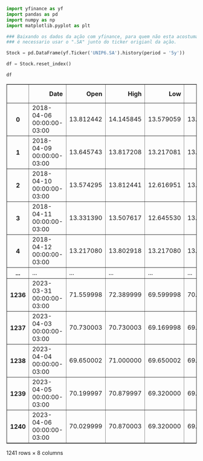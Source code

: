 ```python
import yfinance as yf
import pandas as pd
import numpy as np
import matplotlib.pyplot as plt
```


```python
### Baixando os dados da ação com yfinance, para quem não esta acostumando com ele 
### é necessario usar o ".SA" junto do ticker origianl da ação.

Stock = pd.DataFrame(yf.Ticker('UNIP6.SA').history(period = '5y'))
```


```python
df = Stock.reset_index()
```


```python
df
```





  <div id="df-1968935e-c5e1-4de3-b2ce-9b0b183d6038">
    <div class="colab-df-container">
      <div>

<table border="1" class="dataframe">
  <thead>
    <tr style="text-align: right;">
      <th></th>
      <th>Date</th>
      <th>Open</th>
      <th>High</th>
      <th>Low</th>
      <th>Close</th>
      <th>Volume</th>
      <th>Dividends</th>
      <th>Stock Splits</th>
    </tr>
  </thead>
  <tbody>
    <tr>
      <th>0</th>
      <td>2018-04-06 00:00:00-03:00</td>
      <td>13.812442</td>
      <td>14.145845</td>
      <td>13.579059</td>
      <td>13.579059</td>
      <td>90580</td>
      <td>0.0</td>
      <td>0.0</td>
    </tr>
    <tr>
      <th>1</th>
      <td>2018-04-09 00:00:00-03:00</td>
      <td>13.645743</td>
      <td>13.817208</td>
      <td>13.217081</td>
      <td>13.426649</td>
      <td>93660</td>
      <td>0.0</td>
      <td>0.0</td>
    </tr>
    <tr>
      <th>2</th>
      <td>2018-04-10 00:00:00-03:00</td>
      <td>13.574295</td>
      <td>13.812441</td>
      <td>12.616951</td>
      <td>13.436172</td>
      <td>171220</td>
      <td>0.0</td>
      <td>0.0</td>
    </tr>
    <tr>
      <th>3</th>
      <td>2018-04-11 00:00:00-03:00</td>
      <td>13.331390</td>
      <td>13.507617</td>
      <td>12.645530</td>
      <td>13.183739</td>
      <td>115640</td>
      <td>0.0</td>
      <td>0.0</td>
    </tr>
    <tr>
      <th>4</th>
      <td>2018-04-12 00:00:00-03:00</td>
      <td>13.217080</td>
      <td>13.802918</td>
      <td>13.217080</td>
      <td>13.417122</td>
      <td>87780</td>
      <td>0.0</td>
      <td>0.0</td>
    </tr>
    <tr>
      <th>...</th>
      <td>...</td>
      <td>...</td>
      <td>...</td>
      <td>...</td>
      <td>...</td>
      <td>...</td>
      <td>...</td>
      <td>...</td>
    </tr>
    <tr>
      <th>1236</th>
      <td>2023-03-31 00:00:00-03:00</td>
      <td>71.559998</td>
      <td>72.389999</td>
      <td>69.599998</td>
      <td>70.050003</td>
      <td>406100</td>
      <td>0.0</td>
      <td>0.0</td>
    </tr>
    <tr>
      <th>1237</th>
      <td>2023-04-03 00:00:00-03:00</td>
      <td>70.730003</td>
      <td>70.730003</td>
      <td>69.169998</td>
      <td>69.250000</td>
      <td>221700</td>
      <td>0.0</td>
      <td>0.0</td>
    </tr>
    <tr>
      <th>1238</th>
      <td>2023-04-04 00:00:00-03:00</td>
      <td>69.650002</td>
      <td>71.000000</td>
      <td>69.650002</td>
      <td>69.970001</td>
      <td>200900</td>
      <td>0.0</td>
      <td>0.0</td>
    </tr>
    <tr>
      <th>1239</th>
      <td>2023-04-05 00:00:00-03:00</td>
      <td>70.199997</td>
      <td>70.879997</td>
      <td>69.320000</td>
      <td>69.930000</td>
      <td>157500</td>
      <td>0.0</td>
      <td>0.0</td>
    </tr>
    <tr>
      <th>1240</th>
      <td>2023-04-06 00:00:00-03:00</td>
      <td>70.029999</td>
      <td>70.870003</td>
      <td>69.320000</td>
      <td>69.449997</td>
      <td>243500</td>
      <td>0.0</td>
      <td>0.0</td>
    </tr>
  </tbody>
</table>
<p>1241 rows × 8 columns</p>
</div>
      <button class="colab-df-convert" onclick="convertToInteractive('df-1968935e-c5e1-4de3-b2ce-9b0b183d6038')"
              title="Convert this dataframe to an interactive table."
              style="display:none;">







```python
#Importando as libraries
from keras.models import Sequential
from keras.layers import Dense, Dropout
from sklearn.preprocessing import MinMaxScaler
```


```python
#Criando o Dataframe
data = df.sort_index(ascending=True, axis=0)
new_data = pd.DataFrame(index=range(0,len(df)),columns=['Date', 'Close'])
for i in range(0,len(data)):
    new_data['Date'][i] = data['Date'][i]
    
    new_data['Close'][i] = data['Close'][i]
```


```python
#Colocando data como índice
new_data.index = new_data.Date
new_data.drop('Date', axis=1, inplace=True)
```


```python
#Criando o train e o test set
dataset = new_data.values


train = dataset[0:1100,:]
valid = dataset[1100:,:]
```


```python
train
```





  <div id="df-45cbcd06-400c-4640-a386-9fab2a221d0c">
    <div class="colab-df-container">

<table border="1" class="dataframe">
  <thead>
    <tr style="text-align: right;">
      <th></th>
      <th>Close</th>
    </tr>
    <tr>
      <th>Date</th>
      <th></th>
    </tr>
  </thead>
  <tbody>
    <tr>
      <th>2018-04-05 00:00:00-03:00</th>
      <td>13.793394</td>
    </tr>
    <tr>
      <th>2018-04-06 00:00:00-03:00</th>
      <td>13.579059</td>
    </tr>
    <tr>
      <th>2018-04-09 00:00:00-03:00</th>
      <td>13.426649</td>
    </tr>
    <tr>
      <th>2018-04-10 00:00:00-03:00</th>
      <td>13.43617</td>
    </tr>
    <tr>
      <th>2018-04-11 00:00:00-03:00</th>
      <td>13.183738</td>
    </tr>
    <tr>
      <th>...</th>
      <td>...</td>
    </tr>
    <tr>
      <th>2022-09-05 00:00:00-03:00</th>
      <td>95.246101</td>
    </tr>
    <tr>
      <th>2022-09-06 00:00:00-03:00</th>
      <td>94.253265</td>
    </tr>
    <tr>
      <th>2022-09-08 00:00:00-03:00</th>
      <td>94.873787</td>
    </tr>
    <tr>
      <th>2022-09-09 00:00:00-03:00</th>
      <td>96.038467</td>
    </tr>
    <tr>
      <th>2022-09-12 00:00:00-03:00</th>
      <td>94.167343</td>
    </tr>
  </tbody>
</table>
<p>1100 rows × 1 columns</p>
</div>
      <button class="colab-df-convert" onclick="convertToInteractive('df-45cbcd06-400c-4640-a386-9fab2a221d0c')"
              title="Convert this dataframe to an interactive table."
              style="display:none;">






```python
scaler = MinMaxScaler(feature_range=(0, 1))
scaled_data = scaler.fit_transform(dataset)
```


```python
x_train, y_train = [], []
for i in range(90,len(train)):
    x_train.append(scaled_data[i-90:i,0])
    y_train.append(scaled_data[i,0])
x_train, y_train = np.array(x_train), np.array(y_train)


x_train = np.reshape(x_train, (x_train.shape[0],x_train.shape[1],1))

```


```python
# Criando a arquitetura da rede neural:
modelo = Sequential()
modelo.add(Dense(units=6, activation="relu", input_dim=x_train.shape[1]))
modelo.add(Dense(units=1, activation="linear")) #neuronio de saida
```


```python
modelo.compile(loss="mse", optimizer="adam", metrics=["mae"])
resultado = modelo.fit(x_train, y_train, epochs=200, batch_size=32, verbose=2 )
```

    Epoch 1/200
    32/32 - 5s - loss: 0.0510 - mae: 0.1482 - 5s/epoch - 155ms/step
    Epoch 2/200
    32/32 - 0s - loss: 0.0090 - mae: 0.0726 - 75ms/epoch - 2ms/step
    Epoch 3/200
    32/32 - 0s - loss: 0.0077 - mae: 0.0674 - 72ms/epoch - 2ms/step
    Epoch 4/200
    32/32 - 0s - loss: 0.0067 - mae: 0.0632 - 70ms/epoch - 2ms/step
    Epoch 5/200
    32/32 - 0s - loss: 0.0058 - mae: 0.0578 - 74ms/epoch - 2ms/step
    Epoch 6/200
    32/32 - 0s - loss: 0.0050 - mae: 0.0541 - 74ms/epoch - 2ms/step
    Epoch 7/200
    32/32 - 0s - loss: 0.0042 - mae: 0.0494 - 73ms/epoch - 2ms/step
    Epoch 8/200
    32/32 - 0s - loss: 0.0037 - mae: 0.0457 - 72ms/epoch - 2ms/step
    Epoch 9/200
    32/32 - 0s - loss: 0.0031 - mae: 0.0424 - 82ms/epoch - 3ms/step
    Epoch 10/200
    32/32 - 0s - loss: 0.0027 - mae: 0.0393 - 73ms/epoch - 2ms/step
    Epoch 11/200
    32/32 - 0s - loss: 0.0023 - mae: 0.0363 - 69ms/epoch - 2ms/step
    Epoch 12/200
    32/32 - 0s - loss: 0.0020 - mae: 0.0338 - 74ms/epoch - 2ms/step
    Epoch 13/200
    32/32 - 0s - loss: 0.0018 - mae: 0.0316 - 72ms/epoch - 2ms/step
    Epoch 14/200
    32/32 - 0s - loss: 0.0016 - mae: 0.0303 - 73ms/epoch - 2ms/step
    Epoch 15/200
    32/32 - 0s - loss: 0.0015 - mae: 0.0287 - 74ms/epoch - 2ms/step
    Epoch 16/200
    32/32 - 0s - loss: 0.0013 - mae: 0.0269 - 74ms/epoch - 2ms/step
    Epoch 17/200
    32/32 - 0s - loss: 0.0012 - mae: 0.0259 - 72ms/epoch - 2ms/step
    Epoch 18/200
    32/32 - 0s - loss: 0.0012 - mae: 0.0254 - 71ms/epoch - 2ms/step
    Epoch 19/200
    32/32 - 0s - loss: 0.0011 - mae: 0.0246 - 78ms/epoch - 2ms/step
    Epoch 20/200
    32/32 - 0s - loss: 0.0010 - mae: 0.0238 - 74ms/epoch - 2ms/step
    Epoch 21/200
    32/32 - 0s - loss: 0.0011 - mae: 0.0236 - 76ms/epoch - 2ms/step
    Epoch 22/200
    32/32 - 0s - loss: 9.7949e-04 - mae: 0.0229 - 81ms/epoch - 3ms/step
    Epoch 23/200
    32/32 - 0s - loss: 9.5524e-04 - mae: 0.0223 - 72ms/epoch - 2ms/step
    Epoch 24/200
    32/32 - 0s - loss: 9.5312e-04 - mae: 0.0223 - 81ms/epoch - 3ms/step
    Epoch 25/200
    32/32 - 0s - loss: 9.1994e-04 - mae: 0.0220 - 74ms/epoch - 2ms/step
    Epoch 26/200
    32/32 - 0s - loss: 9.0176e-04 - mae: 0.0218 - 83ms/epoch - 3ms/step
    Epoch 27/200
    32/32 - 0s - loss: 8.8111e-04 - mae: 0.0214 - 77ms/epoch - 2ms/step
    Epoch 28/200
    32/32 - 0s - loss: 8.5502e-04 - mae: 0.0212 - 72ms/epoch - 2ms/step
    Epoch 29/200
    32/32 - 0s - loss: 8.5395e-04 - mae: 0.0211 - 73ms/epoch - 2ms/step
    Epoch 30/200
    32/32 - 0s - loss: 8.2744e-04 - mae: 0.0207 - 73ms/epoch - 2ms/step
    Epoch 31/200
    32/32 - 0s - loss: 8.2414e-04 - mae: 0.0208 - 75ms/epoch - 2ms/step
    Epoch 32/200
    32/32 - 0s - loss: 8.1951e-04 - mae: 0.0208 - 79ms/epoch - 2ms/step
    Epoch 33/200
    32/32 - 0s - loss: 8.0185e-04 - mae: 0.0204 - 75ms/epoch - 2ms/step
    Epoch 34/200
    32/32 - 0s - loss: 7.6558e-04 - mae: 0.0200 - 70ms/epoch - 2ms/step
    Epoch 35/200
    32/32 - 0s - loss: 7.7159e-04 - mae: 0.0201 - 78ms/epoch - 2ms/step
    Epoch 36/200
    32/32 - 0s - loss: 7.7171e-04 - mae: 0.0200 - 70ms/epoch - 2ms/step
    Epoch 37/200
    32/32 - 0s - loss: 7.4173e-04 - mae: 0.0196 - 71ms/epoch - 2ms/step
    Epoch 38/200
    32/32 - 0s - loss: 7.2582e-04 - mae: 0.0193 - 69ms/epoch - 2ms/step
    Epoch 39/200
    32/32 - 0s - loss: 6.9777e-04 - mae: 0.0189 - 69ms/epoch - 2ms/step
    Epoch 40/200
    32/32 - 0s - loss: 7.3577e-04 - mae: 0.0193 - 73ms/epoch - 2ms/step
    Epoch 41/200
    32/32 - 0s - loss: 7.0137e-04 - mae: 0.0189 - 69ms/epoch - 2ms/step
    Epoch 42/200
    32/32 - 0s - loss: 7.0354e-04 - mae: 0.0189 - 70ms/epoch - 2ms/step
    Epoch 43/200
    32/32 - 0s - loss: 6.9409e-04 - mae: 0.0187 - 71ms/epoch - 2ms/step
    Epoch 44/200
    32/32 - 0s - loss: 6.5812e-04 - mae: 0.0183 - 73ms/epoch - 2ms/step
    Epoch 45/200
    32/32 - 0s - loss: 6.4539e-04 - mae: 0.0181 - 71ms/epoch - 2ms/step
    Epoch 46/200
    32/32 - 0s - loss: 6.3707e-04 - mae: 0.0181 - 75ms/epoch - 2ms/step
    Epoch 47/200
    32/32 - 0s - loss: 6.1640e-04 - mae: 0.0177 - 71ms/epoch - 2ms/step
    Epoch 48/200
    32/32 - 0s - loss: 6.3426e-04 - mae: 0.0179 - 79ms/epoch - 2ms/step
    Epoch 49/200
    32/32 - 0s - loss: 6.2877e-04 - mae: 0.0179 - 75ms/epoch - 2ms/step
    Epoch 50/200
    32/32 - 0s - loss: 5.8969e-04 - mae: 0.0173 - 75ms/epoch - 2ms/step
    Epoch 51/200
    32/32 - 0s - loss: 5.7311e-04 - mae: 0.0171 - 82ms/epoch - 3ms/step
    Epoch 52/200
    32/32 - 0s - loss: 5.6173e-04 - mae: 0.0170 - 82ms/epoch - 3ms/step
    Epoch 53/200
    32/32 - 0s - loss: 5.8723e-04 - mae: 0.0173 - 77ms/epoch - 2ms/step
    Epoch 54/200
    32/32 - 0s - loss: 5.5911e-04 - mae: 0.0169 - 72ms/epoch - 2ms/step
    Epoch 55/200
    32/32 - 0s - loss: 5.6129e-04 - mae: 0.0169 - 72ms/epoch - 2ms/step
    Epoch 56/200
    32/32 - 0s - loss: 5.4532e-04 - mae: 0.0167 - 70ms/epoch - 2ms/step
    Epoch 57/200
    32/32 - 0s - loss: 5.8016e-04 - mae: 0.0171 - 73ms/epoch - 2ms/step
    Epoch 58/200
    32/32 - 0s - loss: 5.4892e-04 - mae: 0.0165 - 73ms/epoch - 2ms/step
    Epoch 59/200
    32/32 - 0s - loss: 5.3085e-04 - mae: 0.0165 - 77ms/epoch - 2ms/step
    Epoch 60/200
    32/32 - 0s - loss: 5.4143e-04 - mae: 0.0163 - 73ms/epoch - 2ms/step
    Epoch 61/200
    32/32 - 0s - loss: 5.3199e-04 - mae: 0.0164 - 83ms/epoch - 3ms/step
    Epoch 62/200
    32/32 - 0s - loss: 5.0193e-04 - mae: 0.0160 - 74ms/epoch - 2ms/step
    Epoch 63/200
    32/32 - 0s - loss: 5.6915e-04 - mae: 0.0170 - 73ms/epoch - 2ms/step
    Epoch 64/200
    32/32 - 0s - loss: 5.8495e-04 - mae: 0.0168 - 80ms/epoch - 2ms/step
    Epoch 65/200
    32/32 - 0s - loss: 4.8947e-04 - mae: 0.0158 - 76ms/epoch - 2ms/step
    Epoch 66/200
    32/32 - 0s - loss: 4.7924e-04 - mae: 0.0155 - 74ms/epoch - 2ms/step
    Epoch 67/200
    32/32 - 0s - loss: 4.8316e-04 - mae: 0.0155 - 72ms/epoch - 2ms/step
    Epoch 68/200
    32/32 - 0s - loss: 4.9431e-04 - mae: 0.0156 - 71ms/epoch - 2ms/step
    Epoch 69/200
    32/32 - 0s - loss: 5.2266e-04 - mae: 0.0161 - 71ms/epoch - 2ms/step
    Epoch 70/200
    32/32 - 0s - loss: 4.8642e-04 - mae: 0.0156 - 77ms/epoch - 2ms/step
    Epoch 71/200
    32/32 - 0s - loss: 4.6464e-04 - mae: 0.0152 - 74ms/epoch - 2ms/step
    Epoch 72/200
    32/32 - 0s - loss: 4.6324e-04 - mae: 0.0152 - 93ms/epoch - 3ms/step
    Epoch 73/200
    32/32 - 0s - loss: 4.4600e-04 - mae: 0.0150 - 91ms/epoch - 3ms/step
    Epoch 74/200
    32/32 - 0s - loss: 4.6823e-04 - mae: 0.0152 - 74ms/epoch - 2ms/step
    Epoch 75/200
    32/32 - 0s - loss: 4.4382e-04 - mae: 0.0149 - 125ms/epoch - 4ms/step
    Epoch 76/200
    32/32 - 0s - loss: 4.5373e-04 - mae: 0.0151 - 118ms/epoch - 4ms/step
    Epoch 77/200
    32/32 - 0s - loss: 4.4012e-04 - mae: 0.0148 - 129ms/epoch - 4ms/step
    Epoch 78/200
    32/32 - 0s - loss: 4.6277e-04 - mae: 0.0152 - 110ms/epoch - 3ms/step
    Epoch 79/200
    32/32 - 0s - loss: 4.5105e-04 - mae: 0.0149 - 106ms/epoch - 3ms/step
    Epoch 80/200
    32/32 - 0s - loss: 4.5840e-04 - mae: 0.0150 - 109ms/epoch - 3ms/step
    Epoch 81/200
    32/32 - 0s - loss: 4.2489e-04 - mae: 0.0144 - 104ms/epoch - 3ms/step
    Epoch 82/200
    32/32 - 0s - loss: 4.4909e-04 - mae: 0.0151 - 107ms/epoch - 3ms/step
    Epoch 83/200
    32/32 - 0s - loss: 4.7092e-04 - mae: 0.0151 - 113ms/epoch - 4ms/step
    Epoch 84/200
    32/32 - 0s - loss: 4.3820e-04 - mae: 0.0146 - 106ms/epoch - 3ms/step
    Epoch 85/200
    32/32 - 0s - loss: 4.1779e-04 - mae: 0.0141 - 110ms/epoch - 3ms/step
    Epoch 86/200
    32/32 - 0s - loss: 4.4816e-04 - mae: 0.0148 - 97ms/epoch - 3ms/step
    Epoch 87/200
    32/32 - 0s - loss: 4.9621e-04 - mae: 0.0152 - 104ms/epoch - 3ms/step
    Epoch 88/200
    32/32 - 0s - loss: 4.9857e-04 - mae: 0.0154 - 102ms/epoch - 3ms/step
    Epoch 89/200
    32/32 - 0s - loss: 3.9763e-04 - mae: 0.0140 - 112ms/epoch - 4ms/step
    Epoch 90/200
    32/32 - 0s - loss: 4.0367e-04 - mae: 0.0141 - 111ms/epoch - 3ms/step
    Epoch 91/200
    32/32 - 0s - loss: 4.0055e-04 - mae: 0.0140 - 117ms/epoch - 4ms/step
    Epoch 92/200
    32/32 - 0s - loss: 4.0395e-04 - mae: 0.0140 - 113ms/epoch - 4ms/step
    Epoch 93/200
    32/32 - 0s - loss: 4.5411e-04 - mae: 0.0150 - 101ms/epoch - 3ms/step
    Epoch 94/200
    32/32 - 0s - loss: 4.9099e-04 - mae: 0.0152 - 75ms/epoch - 2ms/step
    Epoch 95/200
    32/32 - 0s - loss: 4.1149e-04 - mae: 0.0141 - 72ms/epoch - 2ms/step
    Epoch 96/200
    32/32 - 0s - loss: 4.2530e-04 - mae: 0.0144 - 72ms/epoch - 2ms/step
    Epoch 97/200
    32/32 - 0s - loss: 4.1686e-04 - mae: 0.0143 - 73ms/epoch - 2ms/step
    Epoch 98/200
    32/32 - 0s - loss: 4.1313e-04 - mae: 0.0142 - 72ms/epoch - 2ms/step
    Epoch 99/200
    32/32 - 0s - loss: 4.1895e-04 - mae: 0.0144 - 74ms/epoch - 2ms/step
    Epoch 100/200
    32/32 - 0s - loss: 3.8473e-04 - mae: 0.0136 - 72ms/epoch - 2ms/step
    Epoch 101/200
    32/32 - 0s - loss: 3.8215e-04 - mae: 0.0136 - 72ms/epoch - 2ms/step
    Epoch 102/200
    32/32 - 0s - loss: 4.1094e-04 - mae: 0.0141 - 73ms/epoch - 2ms/step
    Epoch 103/200
    32/32 - 0s - loss: 3.7519e-04 - mae: 0.0134 - 81ms/epoch - 3ms/step
    Epoch 104/200
    32/32 - 0s - loss: 3.9728e-04 - mae: 0.0138 - 80ms/epoch - 2ms/step
    Epoch 105/200
    32/32 - 0s - loss: 3.7046e-04 - mae: 0.0134 - 72ms/epoch - 2ms/step
    Epoch 106/200
    32/32 - 0s - loss: 3.9137e-04 - mae: 0.0137 - 72ms/epoch - 2ms/step
    Epoch 107/200
    32/32 - 0s - loss: 4.2256e-04 - mae: 0.0141 - 73ms/epoch - 2ms/step
    Epoch 108/200
    32/32 - 0s - loss: 3.7241e-04 - mae: 0.0133 - 72ms/epoch - 2ms/step
    Epoch 109/200
    32/32 - 0s - loss: 3.5831e-04 - mae: 0.0132 - 73ms/epoch - 2ms/step
    Epoch 110/200
    32/32 - 0s - loss: 3.6610e-04 - mae: 0.0134 - 80ms/epoch - 2ms/step
    Epoch 111/200
    32/32 - 0s - loss: 3.6970e-04 - mae: 0.0133 - 76ms/epoch - 2ms/step
    Epoch 112/200
    32/32 - 0s - loss: 3.8614e-04 - mae: 0.0137 - 74ms/epoch - 2ms/step
    Epoch 113/200
    32/32 - 0s - loss: 3.7456e-04 - mae: 0.0132 - 73ms/epoch - 2ms/step
    Epoch 114/200
    32/32 - 0s - loss: 4.3653e-04 - mae: 0.0143 - 95ms/epoch - 3ms/step
    Epoch 115/200
    32/32 - 0s - loss: 3.7622e-04 - mae: 0.0132 - 73ms/epoch - 2ms/step
    Epoch 116/200
    32/32 - 0s - loss: 3.4178e-04 - mae: 0.0128 - 76ms/epoch - 2ms/step
    Epoch 117/200
    32/32 - 0s - loss: 3.7068e-04 - mae: 0.0133 - 73ms/epoch - 2ms/step
    Epoch 118/200
    32/32 - 0s - loss: 3.5657e-04 - mae: 0.0131 - 76ms/epoch - 2ms/step
    Epoch 119/200
    32/32 - 0s - loss: 3.8231e-04 - mae: 0.0134 - 72ms/epoch - 2ms/step
    Epoch 120/200
    32/32 - 0s - loss: 4.1307e-04 - mae: 0.0139 - 72ms/epoch - 2ms/step
    Epoch 121/200
    32/32 - 0s - loss: 3.6397e-04 - mae: 0.0132 - 75ms/epoch - 2ms/step
    Epoch 122/200
    32/32 - 0s - loss: 3.7095e-04 - mae: 0.0133 - 75ms/epoch - 2ms/step
    Epoch 123/200
    32/32 - 0s - loss: 3.3074e-04 - mae: 0.0126 - 75ms/epoch - 2ms/step
    Epoch 124/200
    32/32 - 0s - loss: 3.3486e-04 - mae: 0.0126 - 75ms/epoch - 2ms/step
    Epoch 125/200
    32/32 - 0s - loss: 3.5071e-04 - mae: 0.0129 - 74ms/epoch - 2ms/step
    Epoch 126/200
    32/32 - 0s - loss: 3.4352e-04 - mae: 0.0129 - 71ms/epoch - 2ms/step
    Epoch 127/200
    32/32 - 0s - loss: 3.4822e-04 - mae: 0.0129 - 74ms/epoch - 2ms/step
    Epoch 128/200
    32/32 - 0s - loss: 3.4543e-04 - mae: 0.0128 - 74ms/epoch - 2ms/step
    Epoch 129/200
    32/32 - 0s - loss: 3.5017e-04 - mae: 0.0130 - 79ms/epoch - 2ms/step
    Epoch 130/200
    32/32 - 0s - loss: 3.4213e-04 - mae: 0.0126 - 70ms/epoch - 2ms/step
    Epoch 131/200
    32/32 - 0s - loss: 3.4565e-04 - mae: 0.0128 - 71ms/epoch - 2ms/step
    Epoch 132/200
    32/32 - 0s - loss: 3.5055e-04 - mae: 0.0129 - 74ms/epoch - 2ms/step
    Epoch 133/200
    32/32 - 0s - loss: 3.4128e-04 - mae: 0.0127 - 77ms/epoch - 2ms/step
    Epoch 134/200
    32/32 - 0s - loss: 3.2988e-04 - mae: 0.0125 - 71ms/epoch - 2ms/step
    Epoch 135/200
    32/32 - 0s - loss: 3.4781e-04 - mae: 0.0128 - 71ms/epoch - 2ms/step
    Epoch 136/200
    32/32 - 0s - loss: 3.5148e-04 - mae: 0.0129 - 72ms/epoch - 2ms/step
    Epoch 137/200
    32/32 - 0s - loss: 3.7935e-04 - mae: 0.0134 - 74ms/epoch - 2ms/step
    Epoch 138/200
    32/32 - 0s - loss: 3.5380e-04 - mae: 0.0130 - 71ms/epoch - 2ms/step
    Epoch 139/200
    32/32 - 0s - loss: 3.2781e-04 - mae: 0.0124 - 71ms/epoch - 2ms/step
    Epoch 140/200
    32/32 - 0s - loss: 3.4731e-04 - mae: 0.0128 - 73ms/epoch - 2ms/step
    Epoch 141/200
    32/32 - 0s - loss: 3.1840e-04 - mae: 0.0123 - 71ms/epoch - 2ms/step
    Epoch 142/200
    32/32 - 0s - loss: 3.6502e-04 - mae: 0.0129 - 82ms/epoch - 3ms/step
    Epoch 143/200
    32/32 - 0s - loss: 3.9574e-04 - mae: 0.0135 - 73ms/epoch - 2ms/step
    Epoch 144/200
    32/32 - 0s - loss: 4.0407e-04 - mae: 0.0138 - 74ms/epoch - 2ms/step
    Epoch 145/200
    32/32 - 0s - loss: 3.1167e-04 - mae: 0.0122 - 72ms/epoch - 2ms/step
    Epoch 146/200
    32/32 - 0s - loss: 3.4077e-04 - mae: 0.0125 - 72ms/epoch - 2ms/step
    Epoch 147/200
    32/32 - 0s - loss: 3.0638e-04 - mae: 0.0121 - 73ms/epoch - 2ms/step
    Epoch 148/200
    32/32 - 0s - loss: 3.2214e-04 - mae: 0.0123 - 74ms/epoch - 2ms/step
    Epoch 149/200
    32/32 - 0s - loss: 3.0699e-04 - mae: 0.0121 - 84ms/epoch - 3ms/step
    Epoch 150/200
    32/32 - 0s - loss: 3.1154e-04 - mae: 0.0120 - 77ms/epoch - 2ms/step
    Epoch 151/200
    32/32 - 0s - loss: 3.0692e-04 - mae: 0.0120 - 79ms/epoch - 2ms/step
    Epoch 152/200
    32/32 - 0s - loss: 3.0605e-04 - mae: 0.0120 - 79ms/epoch - 2ms/step
    Epoch 153/200
    32/32 - 0s - loss: 3.6949e-04 - mae: 0.0133 - 77ms/epoch - 2ms/step
    Epoch 154/200
    32/32 - 0s - loss: 2.9824e-04 - mae: 0.0118 - 84ms/epoch - 3ms/step
    Epoch 155/200
    32/32 - 0s - loss: 3.0567e-04 - mae: 0.0120 - 80ms/epoch - 2ms/step
    Epoch 156/200
    32/32 - 0s - loss: 3.4803e-04 - mae: 0.0127 - 71ms/epoch - 2ms/step
    Epoch 157/200
    32/32 - 0s - loss: 3.3916e-04 - mae: 0.0123 - 72ms/epoch - 2ms/step
    Epoch 158/200
    32/32 - 0s - loss: 3.1384e-04 - mae: 0.0119 - 73ms/epoch - 2ms/step
    Epoch 159/200
    32/32 - 0s - loss: 3.0996e-04 - mae: 0.0120 - 75ms/epoch - 2ms/step
    Epoch 160/200
    32/32 - 0s - loss: 3.0811e-04 - mae: 0.0120 - 77ms/epoch - 2ms/step
    Epoch 161/200
    32/32 - 0s - loss: 3.3993e-04 - mae: 0.0126 - 81ms/epoch - 3ms/step
    Epoch 162/200
    32/32 - 0s - loss: 3.8267e-04 - mae: 0.0132 - 72ms/epoch - 2ms/step
    Epoch 163/200
    32/32 - 0s - loss: 3.3970e-04 - mae: 0.0124 - 71ms/epoch - 2ms/step
    Epoch 164/200
    32/32 - 0s - loss: 3.0189e-04 - mae: 0.0119 - 73ms/epoch - 2ms/step
    Epoch 165/200
    32/32 - 0s - loss: 2.9950e-04 - mae: 0.0118 - 75ms/epoch - 2ms/step
    Epoch 166/200
    32/32 - 0s - loss: 2.8719e-04 - mae: 0.0116 - 73ms/epoch - 2ms/step
    Epoch 167/200
    32/32 - 0s - loss: 2.9255e-04 - mae: 0.0118 - 85ms/epoch - 3ms/step
    Epoch 168/200
    32/32 - 0s - loss: 2.9890e-04 - mae: 0.0118 - 71ms/epoch - 2ms/step
    Epoch 169/200
    32/32 - 0s - loss: 3.1602e-04 - mae: 0.0120 - 73ms/epoch - 2ms/step
    Epoch 170/200
    32/32 - 0s - loss: 3.0281e-04 - mae: 0.0119 - 71ms/epoch - 2ms/step
    Epoch 171/200
    32/32 - 0s - loss: 2.9731e-04 - mae: 0.0118 - 70ms/epoch - 2ms/step
    Epoch 172/200
    32/32 - 0s - loss: 2.9333e-04 - mae: 0.0119 - 75ms/epoch - 2ms/step
    Epoch 173/200
    32/32 - 0s - loss: 3.0321e-04 - mae: 0.0117 - 72ms/epoch - 2ms/step
    Epoch 174/200
    32/32 - 0s - loss: 2.9333e-04 - mae: 0.0116 - 74ms/epoch - 2ms/step
    Epoch 175/200
    32/32 - 0s - loss: 3.0638e-04 - mae: 0.0119 - 76ms/epoch - 2ms/step
    Epoch 176/200
    32/32 - 0s - loss: 2.9807e-04 - mae: 0.0116 - 73ms/epoch - 2ms/step
    Epoch 177/200
    32/32 - 0s - loss: 3.2478e-04 - mae: 0.0124 - 72ms/epoch - 2ms/step
    Epoch 178/200
    32/32 - 0s - loss: 3.6046e-04 - mae: 0.0129 - 73ms/epoch - 2ms/step
    Epoch 179/200
    32/32 - 0s - loss: 3.0372e-04 - mae: 0.0117 - 99ms/epoch - 3ms/step
    Epoch 180/200
    32/32 - 0s - loss: 3.7353e-04 - mae: 0.0129 - 85ms/epoch - 3ms/step
    Epoch 181/200
    32/32 - 0s - loss: 3.5541e-04 - mae: 0.0126 - 74ms/epoch - 2ms/step
    Epoch 182/200
    32/32 - 0s - loss: 2.8848e-04 - mae: 0.0116 - 74ms/epoch - 2ms/step
    Epoch 183/200
    32/32 - 0s - loss: 2.8118e-04 - mae: 0.0114 - 72ms/epoch - 2ms/step
    Epoch 184/200
    32/32 - 0s - loss: 2.8264e-04 - mae: 0.0115 - 72ms/epoch - 2ms/step
    Epoch 185/200
    32/32 - 0s - loss: 3.0003e-04 - mae: 0.0117 - 74ms/epoch - 2ms/step
    Epoch 186/200
    32/32 - 0s - loss: 2.7264e-04 - mae: 0.0113 - 74ms/epoch - 2ms/step
    Epoch 187/200
    32/32 - 0s - loss: 2.8654e-04 - mae: 0.0115 - 72ms/epoch - 2ms/step
    Epoch 188/200
    32/32 - 0s - loss: 2.8908e-04 - mae: 0.0116 - 79ms/epoch - 2ms/step
    Epoch 189/200
    32/32 - 0s - loss: 2.8704e-04 - mae: 0.0114 - 70ms/epoch - 2ms/step
    Epoch 190/200
    32/32 - 0s - loss: 2.7688e-04 - mae: 0.0113 - 72ms/epoch - 2ms/step
    Epoch 191/200
    32/32 - 0s - loss: 2.7375e-04 - mae: 0.0113 - 71ms/epoch - 2ms/step
    Epoch 192/200
    32/32 - 0s - loss: 2.9470e-04 - mae: 0.0114 - 82ms/epoch - 3ms/step
    Epoch 193/200
    32/32 - 0s - loss: 3.0442e-04 - mae: 0.0117 - 73ms/epoch - 2ms/step
    Epoch 194/200
    32/32 - 0s - loss: 2.7821e-04 - mae: 0.0113 - 81ms/epoch - 3ms/step
    Epoch 195/200
    32/32 - 0s - loss: 2.8987e-04 - mae: 0.0114 - 81ms/epoch - 3ms/step
    Epoch 196/200
    32/32 - 0s - loss: 2.8397e-04 - mae: 0.0114 - 83ms/epoch - 3ms/step
    Epoch 197/200
    32/32 - 0s - loss: 2.7643e-04 - mae: 0.0113 - 81ms/epoch - 3ms/step
    Epoch 198/200
    32/32 - 0s - loss: 2.9048e-04 - mae: 0.0116 - 76ms/epoch - 2ms/step
    Epoch 199/200
    32/32 - 0s - loss: 3.7589e-04 - mae: 0.0130 - 71ms/epoch - 2ms/step
    Epoch 200/200
    32/32 - 0s - loss: 3.2895e-04 - mae: 0.0123 - 70ms/epoch - 2ms/step



```python
#Prevendo os 143 últimos preços de ação, baseado nos 90 últimos.

inputs = new_data[len(new_data) - len(valid) - 90:].values
inputs = inputs.reshape(-1,1)
inputs  = scaler.transform(inputs)

X_test = []
for i in range(90,inputs.shape[0]):
    X_test.append(inputs[i-90:i,0])
X_test = np.array(X_test)

X_test = np.reshape(X_test, (X_test.shape[0],X_test.shape[1],1))
closing_price = modelo.predict(X_test)
```

    5/5 [==============================] - 0s 2ms/step



```python
closing_price = scaler.inverse_transform(closing_price)[:, [0]]
```


```python
#Visualizando a Previsão
plt.rcParams.update({'font.size': 15})


plt.figure(figsize=(15,10))
train = new_data[:1100]
t_2020 = train['2020']
valid = new_data[1100:]
valid['Predictions'] = closing_price
plt.ylabel('Preço da Ação')
plt.xlabel('Data')
plt.plot(train['Close'], label = "Treino")
plt.plot(valid['Close'], label = 'Observado')
plt.plot(valid['Predictions'], label = 'Previsão')
plt.legend(bbox_to_anchor=(0., 1.02, 1., .102), loc='lower left',
           ncol=2, mode="expand", borderaxespad=0.)
```

     


![output_15_2](https://user-images.githubusercontent.com/118861107/230731485-c2e5885b-9da3-4a1a-87a2-47dd29af48f0.png)


    

    



```python


```
